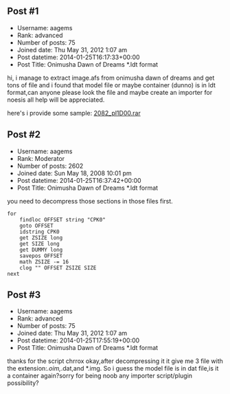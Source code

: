 ## Post #1
- Username: aagems
- Rank: advanced
- Number of posts: 75
- Joined date: Thu May 31, 2012 1:07 am
- Post datetime: 2014-01-25T16:17:33+00:00
- Post Title: Onimusha Dawn of Dreams *.ldt format

hi, i manage to extract image.afs from onimusha dawn of dreams and get tons of file and i found that model file or maybe container (dunno)  is in ldt format,can anyone please look the file and maybe create an importer for noesis   all help will be appreciated.

here's i provide some sample:
[2082_pl1D00.rar](https://xentaxbackup.github.io/file/6953_2082_pl1D00.rar)
## Post #2
- Username: aagems
- Rank: Moderator
- Number of posts: 2602
- Joined date: Sun May 18, 2008 10:01 pm
- Post datetime: 2014-01-25T16:37:42+00:00
- Post Title: Onimusha Dawn of Dreams *.ldt format

you need to decompress those sections in those files first.

```
for
    findloc OFFSET string "CPK0"
    goto OFFSET
    idstring CPK0
    get ZSIZE long
    get SIZE long
    get DUMMY long
    savepos OFFSET
    math ZSIZE -= 16
    clog "" OFFSET ZSIZE SIZE
next
```
## Post #3
- Username: aagems
- Rank: advanced
- Number of posts: 75
- Joined date: Thu May 31, 2012 1:07 am
- Post datetime: 2014-01-25T17:55:19+00:00
- Post Title: Onimusha Dawn of Dreams *.ldt format

thanks for the script chrrox    okay,after decompressing it it give me 3 file with the extension:*.oim,*.dat,and *.img. So i guess the model file is in dat file,is it a container again?sorry for being noob   any importer script/plugin possibility?
